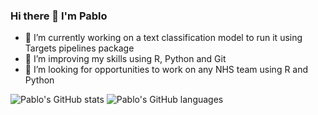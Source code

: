 ### Hi there 👋 I'm Pablo

<!--
**Pablo-source/Pablo-source** is a ✨ _special_ ✨ repository because its `README.md` (this file) appears on your GitHub profile.

Here are some ideas to get you started: 

- 🔭 I’m currently working on ...
- 🌱 I’m currently learning ...
- 👯 I’m looking to collaborate on ...
- 🤔 I’m looking for help with ...
- 💬 Ask me about ...
- 📫 How to reach me: ...
- 😄 Pronouns: ...
- ⚡ Fun fact: ...
![Pablo's GitHub languages](https://github-readme-stats.vercel.app/api/top-langs/?username=PABLO-SOURCE&layout=compact&show_icons=true&theme=radical)
-->

- 🔭 I’m currently working on a text classification model to run it using Targets pipelines package
- 🌱 I’m improving my skills using R, Python and Git
- 👯 I’m looking for opportunities to work on any NHS team using R and Python 

![Pablo's GitHub stats](https://github-readme-stats.vercel.app/api?username=Pablo-source&show_icons=true&theme=tokyonight)      ![Pablo's GitHub languages](https://github-readme-stats.vercel.app/api/top-langs/?username=Pablo-source&hide=javascript,html&theme=tokyonight)




